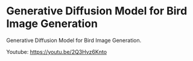 # Generative Diffusion Model for Bird Image Generation

Generative Diffusion Model for Bird Image Generation.

Youtube: https://youtu.be/2Q3Hvz6Knto
